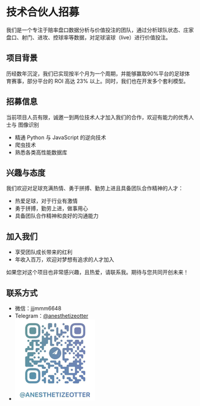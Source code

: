 # 技术合伙人招募

我们是一个专注于赔率盘口数据分析与价值投注的团队，通过分析球队状态、庄家盘口、射门、进攻、控球率等数据，对足球滚球（live）进行价值投注。

## 项目背景
历经数年沉淀，我们已实现按半个月为一个周期，并能够赢取90%平台的足球体育赛事，部分平台的 ROI 高达 23% 以上。同时，我们也在开发多个套利模型。

## 招募信息
当前项目人员有限，诚邀一到两位技术人才加入我们的合作，欢迎有能力的优秀人士与 图像识别
- 精通 Python 与 JavaScript 的逆向技术
- 爬虫技术
- 熟悉各类高性能数据库

## 兴趣与态度

我们欢迎对足球充满热情、勇于拼搏、勤劳上进且具备团队合作精神的人才：

- 热爱足球，对于行业有激情
- 勇于拼搏，勤劳上进，做事用心
- 具备团队合作精神和良好的沟通能力

## 加入我们

- 享受团队成长带来的红利
- 年收入百万，欢迎对梦想有追求的人才加入

如果您对这个项目也非常感兴趣，且热爱，请联系我。期待与您共同开创未来！

## 联系方式

- 微信：jjjmmm6648
- Telegram：[@anesthetizeotter](https://t.me/anesthetizeotter)
- ![tg](1741966849829.png)


